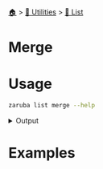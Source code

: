 <!--startTocHeader-->
[🏠](../../README.md) > [🔧 Utilities](../README.md) > [🧺 List](README.md)
# Merge
<!--endTocHeader-->


# Usage

<!--startCode-->
```bash
zaruba list merge --help
```
 
<details>
<summary>Output</summary>
 
```````
Merge JSON lists

Usage:
  zaruba list merge <jsonList> <jsonListOther...> [flags]

Examples:

> zaruba list merge '["🍊","🍓","🍇"]' '["🍎","🍏"]' '["🍕"]'
'["🍊","🍓","🍇","🍎","🍏","🍕"]'


Flags:
  -h, --help   help for merge
```````
</details>
<!--endCode-->

# Examples


<!--startTocSubTopic-->
<!--endTocSubTopic-->